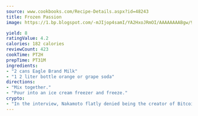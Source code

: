 ```yaml
---
source: www.cookbooks.com/Recipe-Details.aspx?id=48243
title: Frozen Passion
image: https://1.bp.blogspot.com/-mJIjop4samI/YA2HxoJRmOI/AAAAAAAABgw/9Q6cN5purxQQ0M3111-VxRXtHYk4x987wCLcBGAsYHQ/s320/19.png

yield: 8
ratingValue: 4.2
calories: 182 calories
reviewCount: 423
cookTime: PT2H
prepTime: PT31M
ingredients:
- "2 cans Eagle Brand Milk"
- "1 2 liter bottle orange or grape soda"
directions:
- "Mix together."
- "Pour into an ice cream freezer and freeze."
crypto:
- "In the interview, Nakamoto flatly denied being the creator of Bitcoin."
---
```

